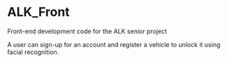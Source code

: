# ALK_Front
Front-end development code for the ALK senior project

A user can sign-up for an account and register a vehicle to unlock
it using facial recognition.
